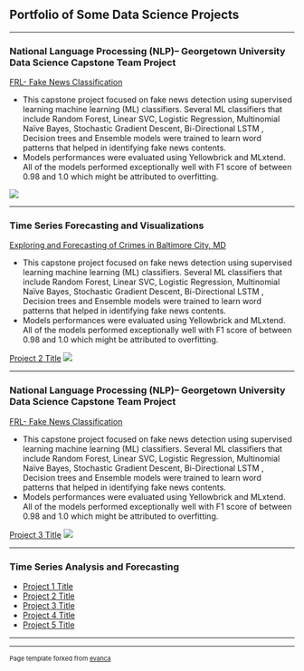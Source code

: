 ## Portfolio of Some Data Science Projects

---

### National Language Processing (NLP)– Georgetown University Data Science Capstone Team Project

[FRL- Fake News Classification](/sample_page)

- This capstone project focused on fake news detection using supervised learning machine learning (ML) classifiers. Several ML classifiers that include Random Forest, Linear SVC, Logistic Regression, Multinomial Naïve Bayes, Stochastic Gradient Descent, Bi-Directional LSTM , Decision trees and Ensemble models were trained to learn word patterns that helped in identifying fake news contents.
- Models performances were evaluated using Yellowbrick and MLxtend. All of the models performed exceptionally well with F1 score of between 0.98 and 1.0 which might be attributed to overfitting.

<img src="images/dummy_thumbnail.jpg?raw=true"/>

---

### Time Series Forecasting and Visualizations

[Exploring and Forecasting of Crimes in Baltimore City, MD](/sample_page)

- This capstone project focused on fake news detection using supervised learning machine learning (ML) classifiers. Several ML classifiers that include Random Forest, Linear SVC, Logistic Regression, Multinomial Naïve Bayes, Stochastic Gradient Descent, Bi-Directional LSTM , Decision trees and Ensemble models were trained to learn word patterns that helped in identifying fake news contents.
- Models performances were evaluated using Yellowbrick and MLxtend. All of the models performed exceptionally well with F1 score of between 0.98 and 1.0 which might be attributed to overfitting.

[Project 2 Title](/pdf/sample_presentation.pdf)
<img src="images/dummy_thumbnail.jpg?raw=true"/>

---

### National Language Processing (NLP)– Georgetown University Data Science Capstone Team Project

[FRL- Fake News Classification](/sample_page)

- This capstone project focused on fake news detection using supervised learning machine learning (ML) classifiers. Several ML classifiers that include Random Forest, Linear SVC, Logistic Regression, Multinomial Naïve Bayes, Stochastic Gradient Descent, Bi-Directional LSTM , Decision trees and Ensemble models were trained to learn word patterns that helped in identifying fake news contents.
- Models performances were evaluated using Yellowbrick and MLxtend. All of the models performed exceptionally well with F1 score of between 0.98 and 1.0 which might be attributed to overfitting.


[Project 3 Title](http://example.com/)
<img src="images/dummy_thumbnail.jpg?raw=true"/>

---

### Time Series Analysis and Forecasting

- [Project 1 Title](http://example.com/)
- [Project 2 Title](http://example.com/)
- [Project 3 Title](http://example.com/)
- [Project 4 Title](http://example.com/)
- [Project 5 Title](http://example.com/)

---




---
<p style="font-size:11px">Page template forked from <a href="https://github.com/evanca/quick-portfolio">evanca</a></p>
<!-- Remove above link if you don't want to attibute -->

